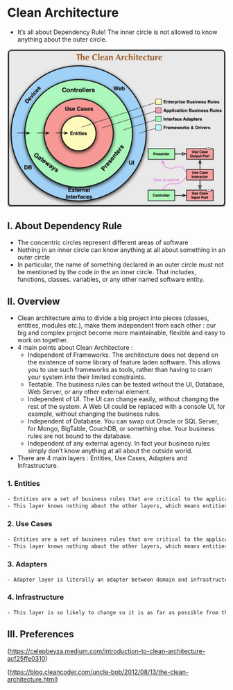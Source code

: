 # Clean Architecture
- It’s all about Dependency Rule! The inner circle is not allowed to know anything about the outer circle.

![(Architecture)](./images/clean_architecture.png)

## I. About Dependency Rule
- The concentric circles represent different areas of software
- Nothing in an inner circle can know anything at all about something in an outer circle
-  In particular, the name of something declared in an outer circle must not be mentioned by the code in the an inner circle. That includes, functions, classes. variables, or any other named software entity.

## II. Overview
-  Clean architecture aims to divide a big project into pieces (classes, entities, modules etc.), make them independent from each other : our big and complex project become more maintainable, flexible and easy to work on together.
- 4 main points about Clean Architecture :
  + Independent of Frameworks. The architecture does not depend on the existence of some library of feature laden software. This allows you to use such frameworks as tools, rather than having to cram your system into their limited constraints.
  + Testable. The business rules can be tested without the UI, Database, Web Server, or any other external element.
  + Independent of UI. The UI can change easily, without changing the rest of the system. A Web UI could be replaced with a console UI, for example, without changing the business rules.
  + Independent of Database. You can swap out Oracle or SQL Server, for Mongo, BigTable, CouchDB, or something else. Your business rules are not bound to the database.
  + Independent of any external agency. In fact your business rules simply don’t know anything at all about the outside world.
- There are 4 main layers : Entities, Use Cases, Adapters and Infrastructure.

### 1. Entities
```sh
- Entities are a set of business rules that are critical to the application. 
- This layer knows nothing about the other layers, which means entities don’t depend on anywhere or anything.
```

### 2. Use Cases
```sh
- Entities are a set of business rules that are critical to the application. 
- This layer knows nothing about the other layers, which means entities don’t depend on anywhere or anything.
```

### 3. Adapters
```sh
- Adapter layer is literally an adapter between domain and infrastructure.
```

### 4. Infrastructure
```sh
- This layer is so likely to change so it is as far as possible from the other stable domain layers.
```

## III. Preferences
(https://celepbeyza.medium.com/introduction-to-clean-architecture-acf25ffe0310)

(https://blog.cleancoder.com/uncle-bob/2012/08/13/the-clean-architecture.html)